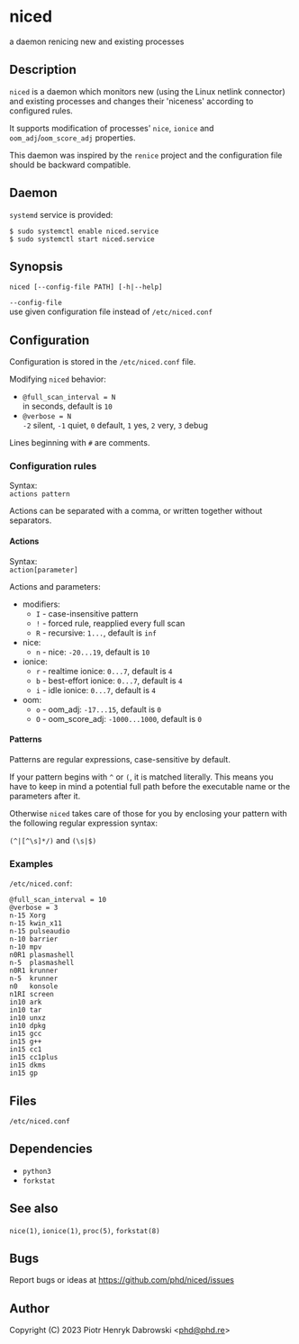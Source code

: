 niced
=====

<!--
    Copyright (C) 2023 Piotr Henryk Dabrowski <phd@phd.re>

    This program is free software: you can redistribute it and/or modify
    it under the terms of the GNU General Public License as published by
    the Free Software Foundation, either version 3 of the License, or
    (at your option) any later version.

    This program is distributed in the hope that it will be useful,
    but WITHOUT ANY WARRANTY; without even the implied warranty of
    MERCHANTABILITY or FITNESS FOR A PARTICULAR PURPOSE.  See the
    GNU General Public License for more details.

    You should have received a copy of the GNU General Public License
    along with this program.  If not, see <https://www.gnu.org/licenses/>.
-->

a daemon renicing new and existing processes

Description
-----------

`niced` is a daemon which monitors new (using the Linux netlink connector) and
existing processes and changes their 'niceness' according to configured rules.

It supports modification of processes' `nice`, `ionice` and
`oom_adj`/`oom_score_adj` properties.

This daemon was inspired by the `renice` project and the configuration file
should be backward compatible.

Daemon
------

`systemd` service is provided:

    $ sudo systemctl enable niced.service
    $ sudo systemctl start niced.service

Synopsis
--------

`niced [--config-file PATH] [-h|--help]`

`--config-file`<br>
use given configuration file instead of `/etc/niced.conf`

Configuration
-------------

Configuration is stored in the `/etc/niced.conf` file.

Modifying `niced` behavior:

- `@full_scan_interval = N`<br>
  in seconds, default is `10`
- `@verbose = N`<br>
  `-2` silent, `-1` quiet, `0` default, `1` yes, `2` very, `3` debug

Lines beginning with `#` are comments.

### Configuration rules

Syntax:<br>
`actions pattern`

Actions can be separated with a comma, or written together without separators.

#### Actions

Syntax:<br>
`action[parameter]`

Actions and parameters:

- modifiers:
    - `I` - case-insensitive pattern
    - `!` - forced rule, reapplied every full scan
    - `R` - recursive: `1...`, default is `inf`
- nice:
    - `n` - nice: `-20...19`, default is `10`
- ionice:
    - `r` - realtime ionice: `0...7`, default is `4`
    - `b` - best-effort ionice: `0...7`, default is `4`
    - `i` - idle ionice: `0...7`, default is `4`
- oom:
    - `o` - oom_adj: `-17...15`, default is `0`
    - `O` - oom_score_adj: `-1000...1000`, default is `0`

#### Patterns

Patterns are regular expressions, case-sensitive by default.

If your pattern begins with `^` or `(`, it is matched literally. This means you
have to keep in mind a potential full path before the executable name or the
parameters after it.

Otherwise `niced` takes care of those for you by enclosing your pattern with the
following regular expression syntax:

`(^|[^\s]*/)` and `(\s|$)`

### Examples

`/etc/niced.conf`:

```
@full_scan_interval = 10
@verbose = 3
n-15 Xorg
n-15 kwin_x11
n-15 pulseaudio
n-10 barrier
n-10 mpv
n0R1 plasmashell
n-5  plasmashell
n0R1 krunner
n-5  krunner
n0   konsole
n1RI screen
in10 ark
in10 tar
in10 unxz
in10 dpkg
in15 gcc
in15 g++
in15 cc1
in15 cc1plus
in15 dkms
in15 gp
```

Files
-----

`/etc/niced.conf`

Dependencies
------------

- `python3`
- `forkstat`

See also
--------

`nice(1)`, `ionice(1)`, `proc(5)`, `forkstat(8)`

Bugs
----

Report bugs or ideas at https://github.com/phd/niced/issues

Author
------

Copyright (C) 2023 Piotr Henryk Dabrowski &lt;phd@phd.re&gt;
